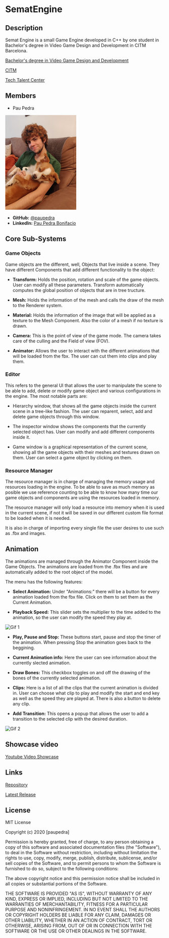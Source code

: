 # SematEngine

## Description
Semat Engine is a small Game Engine developed in C++ by one student in Bachelor's degree in Video Game Design and Development in CITM Barcelona.

[Bachelor's degree in Video Game Design and Development](<https://www.citm.upc.edu/ing/estudis/graus-videojocs/>)

[CITM](<https://www.citm.upc.edu/>)

[Tech Talent Center](<https://www.talent.upc.edu/cat/school/ttc/>)

## Members

- Pau Pedra 

<img src="https://github.com/paupedra/SematEngine/blob/master/docs/Resources/Images/my_photo.jpeg?raw=true" alt= "Pau Pedra" height="300">

- **GitHub:** [@paupedra](https://github.com/paupedra)
- **LinkedIn:** [Pau Pedra Bonifacio](https://www.linkedin.com/in/pau-pedra-bonifacio/)

## Core Sub-Systems

### Game Objects

Game objects are the different, well, Objects that live inside a scene. They have different Components that add different functionality to the object:

- **Transform:** Holds the position, rotation and scale of the game objects. User can modify all these parameters. Transform automatically computes the global position of objects that are in tree tructure.

- **Mesh:** Holds the information of the mesh and calls the draw of the mesh to the Renderer system.

- **Material:** Holds the information of the image that will be applied as a texture to the Mesh Component. Also the color of a mesh if no texture is drawn.

- **Camera:** This is the point of view of the game mode. The camera takes care of the culling and the Field of view (FOV).

- **Animator:** Allows the user to interact with the different animations that will be loaded from the fbx. The user can cut them into clips and play them.

### Editor

This refers to the general UI that allows the user to manipulate the scene to be able to add, delete or modify game object and various configurations in the engine. The most notable parts are:

- Hierarchy window, that shows all the game objects inside the current scene in a tree-like fashion. The user can reparent, select, add and delete game objects through this window. 

- The inspector window shows the components that the currently selected object has. User can modify and add different components inside it.

- Game window is a graphical representation of the current scene, showing all the game objects with their meshes and textures drawn on them. User can select a game object by clicking on them.

### Resource Manager

The resource manager is in charge of managing the memory usage and resources loading in the engine. To be able to save as much memory as posible we use reference counting to be able to know how many time our game objects and components are using the resources loaded in memory. 

The resource manager will only load a resource into memory when it is used in the current scene, if not it will be saved in our different custom file format to be loaded when it is needed.

It is also in charge of importing every single file the user desires to use such as .fbx and images.

## Animation 

The animations are managed through the Animator Component inside the Game Objects. The animations are loaded from the .fbx files and are automatically added to the root object of the model.

The menu has the following features:

- **Select Animation:** Under "Animations:" there will be a button for every animation loaded from the fbx file. Click on them to set them as the Current Animation.

- **Playback Speed:** This slider sets the multiplier to the time added to the animation, so the user can modify the speed they play at.

<img src="https://github.com/paupedra/SematEngine/blob/master/docs/Resources/Gifs/GIF1.gif?raw=true" alt= "Gif 1" height="400">

- **Play, Pause and Stop:** These buttons start, pause and stop the timer of the animation. When pressing Stop the animation goes back to the beggining.

- **Current Animation info:** Here the user can see information about the currently slected animation.

- **Draw Bones:** This checkbox toggles on and off the drawing of the bones of the currently selected animation.

- **Clips:** Here is a list of all the clips that the current animation is divided in. User can choose what clip to play and modify the start and end key as well as the speed they are played at. There is also a button to delete any clip.

- **Add Transition:** This opens a popup that allows the user to add a transition to the selected clip with the desired duration.

<img src="https://github.com/paupedra/SematEngine/blob/master/docs/Resources/Gifs/GIF2.gif?raw=true" alt= "Gif 2" height="400">

## Showcase video

[Youtube Video Showcase](https://youtu.be/Fv5f06aJ8LU)

## Links

[Repository](https://github.com/paupedra/SematEngine)

[Latest Release](https://github.com/paupedra/SematEngine/releases)

## License

MIT License

Copyright (c) 2020 [paupedra]

Permission is hereby granted, free of charge, to any person obtaining a copy of this software and associated documentation files (the "Software"), to deal in the Software without restriction, including without limitation the rights to use, copy, modify, merge, publish, distribute, sublicense, and/or sell copies of the Software, and to permit persons to whom the Software is furnished to do so, subject to the following conditions:

The above copyright notice and this permission notice shall be included in all copies or substantial portions of the Software.

THE SOFTWARE IS PROVIDED "AS IS", WITHOUT WARRANTY OF ANY KIND, EXPRESS OR IMPLIED, INCLUDING BUT NOT LIMITED TO THE WARRANTIES OF MERCHANTABILITY, FITNESS FOR A PARTICULAR PURPOSE AND NONINFRINGEMENT. IN NO EVENT SHALL THE AUTHORS OR COPYRIGHT HOLDERS BE LIABLE FOR ANY CLAIM, DAMAGES OR OTHER LIABILITY, WHETHER IN AN ACTION OF CONTRACT, TORT OR OTHERWISE, ARISING FROM, OUT OF OR IN CONNECTION WITH THE SOFTWARE OR THE USE OR OTHER DEALINGS IN THE SOFTWARE.